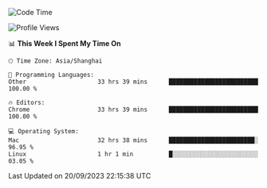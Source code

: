 <!--START_SECTION:waka-->
![Code Time](http://img.shields.io/badge/Code%20Time-1%2C281%20hrs%2056%20mins-blue)

![Profile Views](http://img.shields.io/badge/Profile%20Views-1-blue)

📊 **This Week I Spent My Time On** 

```text
🕑︎ Time Zone: Asia/Shanghai

💬 Programming Languages: 
Other                    33 hrs 39 mins      █████████████████████████   100.00 % 

🔥 Editors: 
Chrome                   33 hrs 39 mins      █████████████████████████   100.00 % 

💻 Operating System: 
Mac                      32 hrs 38 mins      ████████████████████████░   96.95 % 
Linux                    1 hr 1 min          █░░░░░░░░░░░░░░░░░░░░░░░░   03.05 % 
```


 Last Updated on 20/09/2023 22:15:38 UTC
<!--END_SECTION:waka-->